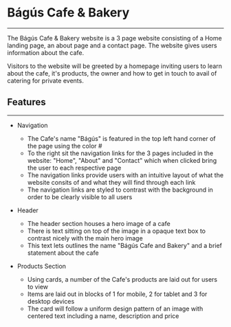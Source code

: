 # Bágús Cafe & Bakery
<hr>
The Bágús Cafe & Bakery website is a 3 page website consisting of a Home landing page, an about page and a contact page. The website gives users information about the cafe.

Visitors to the website will be greeted by a homepage inviting users to learn about the cafe, it's products, the owner and how to get in touch to avail of catering for private events.

<!-- Am I responsive img here -->

<h2>Features</h2>
<hr>
<ul>
    <li>Navigation</li>
        <ul>
            <li>The Cafe's name "Bágús" is featured in the top left hand corner of the page using the color #</li>
            <li>To the right sit the navigation links for the 3 pages included in the website: "Home", "About" and "Contact" which when clicked bring the user to each respective page</li>
            <li>The navigation links provide users with an intuitive layout of what the website consits of and what they will find through each link</li>
            <li>The navigation links are styled to contrast with the background in order to be clearly visible to all users</li>
        </ul>
</ul>

<!-- Img of navbar here -->

<ul>
    <li>Header</li>
        <ul>
            <li>The header section houses a hero image of a cafe</li>
            <li>There is text sitting on top of the image in a opaque text box to contrast nicely with the main hero image</li>
            <li>This text lets outlines the name "Bágús Cafe and Bakery" and a brief statement about the cafe</li>
        </ul>
</ul>

<!-- Img of header here -->

<ul>
    <li>Products Section</li>
    <ul>
        <li>Using cards, a number of the Cafe's products are laid out for users to view</li>
        <li>Items are laid out in blocks of 1 for mobile, 2 for tablet and 3 for desktop devices</li>
        <li>The card will follow a uniform design pattern of an image with centered text including a name, description and price</li>
    </ul>
</ul>
